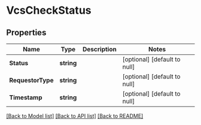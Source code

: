 # VcsCheckStatus

## Properties
Name | Type | Description | Notes
------------ | ------------- | ------------- | -------------
**Status** | **string** |  | [optional] [default to null]
**RequestorType** | **string** |  | [optional] [default to null]
**Timestamp** | **string** |  | [optional] [default to null]

[[Back to Model list]](../README.md#documentation-for-models) [[Back to API list]](../README.md#documentation-for-api-endpoints) [[Back to README]](../README.md)


